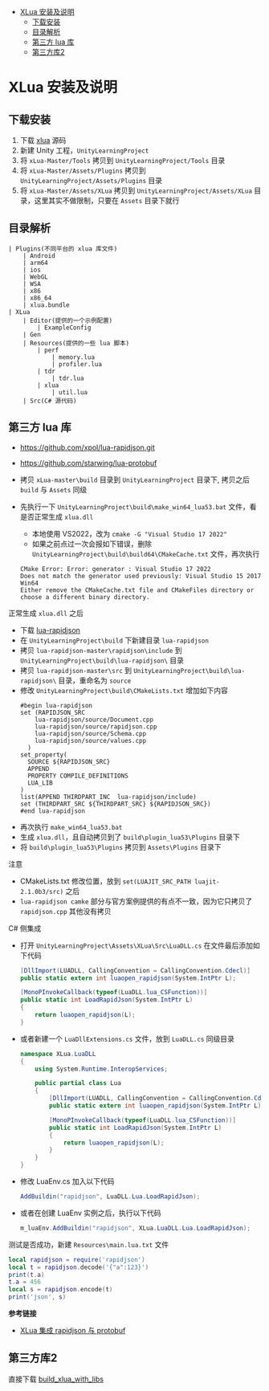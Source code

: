 - [XLua 安装及说明](#xlua-安装及说明)
  - [下载安装](#下载安装)
  - [目录解析](#目录解析)
  - [第三方 lua 库](#第三方-lua-库)
  - [第三方库2](#第三方库2)

# XLua 安装及说明

## 下载安装

1. 下载 [xlua](https://github.com/Tencent/xLua) 源码
2. 新建 Unity 工程，`UnityLearningProject`
3. 将 `xLua-Master/Tools` 拷贝到 `UnityLearningProject/Tools` 目录
4. 将 `xLua-Master/Assets/Plugins` 拷贝到 `UnityLearningProject/Assets/Plugins` 目录
5. 将 `xLua-Master/Assets/XLua` 拷贝到 `UnityLearningProject/Assets/XLua` 目录，这里其实不做限制，只要在 `Assets` 目录下就行

## 目录解析

```
| Plugins(不同平台的 xlua 库文件)
    | Android
    | arm64
    | ios
    | WebGL
    | WSA
    | x86
    | x86_64
    | xlua.bundle
| XLua
    | Editor(提供的一个示例配置)
        | ExampleConfig
    | Gen
    | Resources(提供的一些 lua 脚本)
        | perf
            | memory.lua
            | profiler.lua
        | tdr
            | tdr.lua
        | xlua
            | util.lua
    | Src(C# 源代码)
```

## 第三方 lua 库

* https://github.com/xpol/lua-rapidjson.git
* https://github.com/starwing/lua-protobuf


* 拷贝 `xLua-master\build` 目录到 `UnityLearningProject` 目录下, 拷贝之后 `build` 与 `Assets` 同级
* 先执行一下 `UnityLearningProject\build\make_win64_lua53.bat` 文件，看是否正常生成 `xlua.dll`
  * 本地使用 VS2022，改为 `cmake -G "Visual Studio 17 2022"`
  * 如果之前点过一次会报如下错误，删除 `UnityLearningProject\build\build64\CMakeCache.txt` 文件，再次执行
  ```
  CMake Error: Error: generator : Visual Studio 17 2022
  Does not match the generator used previously: Visual Studio 15 2017 Win64
  Either remove the CMakeCache.txt file and CMakeFiles directory or choose a different binary directory.
  ```

正常生成 `xlua.dll` 之后

* 下载 [lua-rapidjson](https://github.com/xpol/lua-rapidjson.git)
* 在 `UnityLearningProject\build` 下新建目录 `lua-rapidjson`
* 拷贝 `lua-rapidjson-master\rapidjson\include` 到 `UnityLearningProject\build\lua-rapidjson\` 目录
* 拷贝 `lua-rapidjson-master\src` 到 `UnityLearningProject\build\lua-rapidjson\` 目录，重命名为 `source`
* 修改 `UnityLearningProject\build\CMakeLists.txt` 增加如下内容
  ```CMakeLists
  #begin lua-rapidjson
  set (RAPIDJSON_SRC 
      lua-rapidjson/source/Document.cpp
      lua-rapidjson/source/rapidjson.cpp
      lua-rapidjson/source/Schema.cpp
      lua-rapidjson/source/values.cpp
    )
  set_property(
    SOURCE ${RAPIDJSON_SRC}
    APPEND
    PROPERTY COMPILE_DEFINITIONS
    LUA_LIB
  )
  list(APPEND THIRDPART_INC  lua-rapidjson/include)
  set (THIRDPART_SRC ${THIRDPART_SRC} ${RAPIDJSON_SRC})
  #end lua-rapidjson
  ```
* 再次执行 `make_win64_lua53.bat`
* 生成 `xlua.dll`，且自动拷贝到了 `build\plugin_lua53\Plugins` 目录下
* 将 `build\plugin_lua53\Plugins` 拷贝到 `Assets\Plugins` 目录下

注意
* CMakeLists.txt 修改位置，放到 `set(LUAJIT_SRC_PATH luajit-2.1.0b3/src)` 之后
* `lua-rapidjson camke` 部分与官方案例提供的有点不一致，因为它只拷贝了 `rapidjson.cpp` 其他没有拷贝


C# 侧集成

* 打开 `UnityLearningProject\Assets\XLua\Src\LuaDLL.cs` 在文件最后添加如下代码
  ```c#
  [DllImport(LUADLL, CallingConvention = CallingConvention.Cdecl)]
  public static extern int luaopen_rapidjson(System.IntPtr L);

  [MonoPInvokeCallback(typeof(LuaDLL.lua_CSFunction))]
  public static int LoadRapidJson(System.IntPtr L)
  {
      return luaopen_rapidjson(L);
  }
  ```
* 或者新建一个 `LuaDllExtensions.cs` 文件，放到 `LuaDLL.cs` 同级目录
  ```c#
  namespace XLua.LuaDLL
  {
      using System.Runtime.InteropServices;

      public partial class Lua
      {
          [DllImport(LUADLL, CallingConvention = CallingConvention.Cdecl)]
          public static extern int luaopen_rapidjson(System.IntPtr L);

          [MonoPInvokeCallback(typeof(LuaDLL.lua_CSFunction))]
          public static int LoadRapidJson(System.IntPtr L)
          {
              return luaopen_rapidjson(L);
          }
      }
  }
  ```
* 修改 LuaEnv.cs 加入以下代码
  ```c#
  AddBuildin("rapidjson", LuaDLL.Lua.LoadRapidJson);
  ```
* 或者在创建 LuaEnv 实例之后，执行以下代码
  ```c#
  m_luaEnv.AddBuildin("rapidjson", XLua.LuaDLL.Lua.LoadRapidJson);
  ```

测试是否成功，新建 `Resources\main.lua.txt` 文件

```lua
local rapidjson = require('rapidjson')
local t = rapidjson.decode('{"a":123}')
print(t.a)
t.a = 456
local s = rapidjson.encode(t)
print('json', s)
```

**参考链接**

* [XLua 集成 rapidjson 与 protobuf](https://zhuanlan.zhihu.com/p/389424029)

## 第三方库2

直接下载 [build_xlua_with_libs](https://github.com/chexiongsheng/build_xlua_with_libs)

